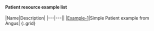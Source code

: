 #### Patient resource example list

|Name|Description|
|---|---||
|<a href="Patient-icims-patient-example-1.html">Example-1</a>|Simple Patient example from Angus|
{:.grid}
